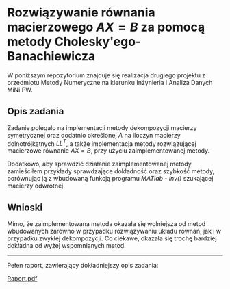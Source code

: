 # Rozwiązywanie równania macierzowego $AX=B$ za pomocą metody Cholesky'ego-Banachiewicza

W poniższym repozytorium znajduje się realizacja drugiego projektu z przedmiotu Metody Numeryczne na kierunku Inżynieria i Analiza Danych MiNi PW.

## Opis zadania

Zadanie polegało na implementacji metody dekompozycji macierzy symetrycznej oraz dodatnio określonej $A$ na iloczyn macierzy dolnotrójkątnych $LL^T$, a także implementacja metody rozwiązującej macierzowe równanie $AX = B$, przy użyciu zaimplementowanej metody.

Dodatkowo, aby sprawdzić działanie zaimplementowanej metody zamieściłem przykłady sprawdzające dokładność oraz szybkość metody, porównując ją z wbudowaną funkcją programu *MATlab* - *inv()* szukającej macierzy odwrotnej.

## Wnioski

Mimo, że zaimplementowana metoda okazała się wolniejsza od metod wbudowanych zarówno w przypadku rozwiązywaniu układu równań, jak i w przypadku zwykłej dekompozycji. Co ciekawe, okazała się trochę bardziej dokładna od wyżej wspomnianych metod.

-------------
Pełen raport, zawierający dokładniejszy opis zadania:

[Raport.pdf](https://github.com/Fersoil/cholesky/files/10333785/Raport.pdf)

